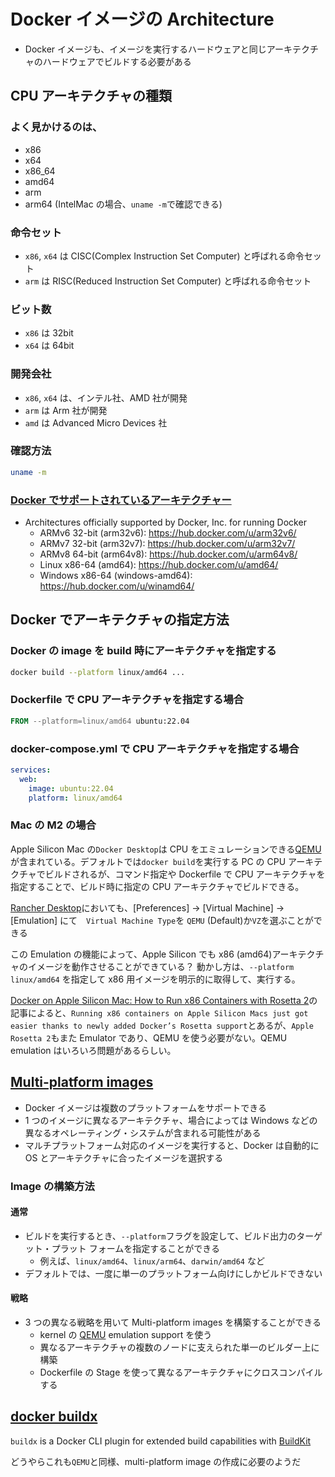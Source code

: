 # Docker イメージの Architecture

- Docker イメージも、イメージを実行するハードウェアと同じアーキテクチャのハードウェアでビルドする必要がある

## CPU アーキテクチャの種類

### よく見かけるのは、

- x86
- x64
- x86_64
- amd64
- arm
- arm64 (IntelMac の場合、`uname -m`で確認できる)

### 命令セット

- `x86`, `x64` は CISC(Complex Instruction Set Computer) と呼ばれる命令セット
- `arm` は RISC(Reduced Instruction Set Computer) と呼ばれる命令セット

### ビット数

- `x86` は 32bit
- `x64` は 64bit

### 開発会社

- `x86`, `x64` は、インテル社、AMD 社が開発
- `arm` は Arm 社が開発
- `amd` は Advanced Micro Devices 社

### 確認方法

```sh
uname -m
```

### [Docker でサポートされているアーキテクチャー](https://github.com/docker-library/official-images?tab=readme-ov-file#architectures-other-than-amd64)

- Architectures officially supported by Docker, Inc. for running Docker
  - ARMv6 32-bit (arm32v6): <https://hub.docker.com/u/arm32v6/>
  - ARMv7 32-bit (arm32v7): <https://hub.docker.com/u/arm32v7/>
  - ARMv8 64-bit (arm64v8): <https://hub.docker.com/u/arm64v8/>
  - Linux x86-64 (amd64): <https://hub.docker.com/u/amd64/>
  - Windows x86-64 (windows-amd64): <https://hub.docker.com/u/winamd64/>

## Docker でアーキテクチャの指定方法

### Docker の image を build 時にアーキテクチャを指定する

```sh
docker build --platform linux/amd64 ...
```

### Dockerfile で CPU アーキテクチャを指定する場合

```dockerfile
FROM --platform=linux/amd64 ubuntu:22.04
```

### docker-compose.yml で CPU アーキテクチャを指定する場合

```yml
services:
  web:
    image: ubuntu:22.04
    platform: linux/amd64
```

### Mac の M2 の場合

Apple Silicon Mac の`Docker Desktop`は CPU をエミュレーションできる[QEMU](https://www.qemu.org/)が含まれている。デフォルトでは`docker build`を実行する PC の CPU アーキテクチャでビルドされるが、コマンド指定や Dockerfile で CPU アーキテクチャを指定することで、ビルド時に指定の CPU アーキテクチャでビルドできる。

[Rancher Desktop](https://docs.rancherdesktop.io/ui/preferences/virtual-machine/emulation/)においても、[Preferences] -> [Virtual Machine] -> [Emulation] にて　`Virtual Machine Type`を `QEMU` (Default)か`VZ`を選ぶことができる

この Emulation の機能によって、Apple Silicon でも x86 (amd64)アーキテクチャのイメージを動作させることができている？
動かし方は、`--platform linux/amd64` を指定して x86 用イメージを明示的に取得して、実行する。

[Docker on Apple Silicon Mac: How to Run x86 Containers with Rosetta 2](https://levelup.gitconnected.com/docker-on-apple-silicon-mac-how-to-run-x86-containers-with-rosetta-2-4a679913a0d5)の記事によると、`Running x86 containers on Apple Silicon Macs just got easier thanks to newly added Docker’s Rosetta support`とあるが、`Apple Rosetta 2`もまた Emulator であり、QEMU を使う必要がない。QEMU emulation はいろいろ問題があるらしい。

## [Multi-platform images](https://docs.docker.com/build/building/multi-platform/)

- Docker イメージは複数のプラットフォームをサポートできる
- 1 つのイメージに異なるアーキテクチャ、場合によっては Windows などの異なるオペレーティング・システムが含まれる可能性がある
- マルチプラットフォーム対応のイメージを実行すると、Docker は自動的に OS とアーキテクチャに合ったイメージを選択する

### Image の構築方法

#### 通常

- ビルドを実行するとき、`--platform`フラグを設定して、ビルド出力のターゲット・プラット フォームを指定することができる
  - 例えば、`linux/amd64`、`linux/arm64`、`darwin/amd64` など
- デフォルトでは、一度に単一のプラットフォーム向けにしかビルドできない

#### 戦略

- 3 つの異なる戦略を用いて Multi-platform images を構築することができる
  - kernel の [QEMU](https://docs.docker.com/build/building/multi-platform/#qemu) emulation support を使う
  - 異なるアーキテクチャの複数のノードに支えられた単一のビルダー上に構築
  - Dockerfile の Stage を使って異なるアーキテクチャにクロスコンパイルする

## [docker buildx](https://docs.docker.com/engine/reference/commandline/buildx/)

`buildx` is a Docker CLI plugin for extended build capabilities with [BuildKit](https://github.com/moby/buildkit)

どうやらこれも`QEMU`と同様、multi-platform image の作成に必要のようだ
